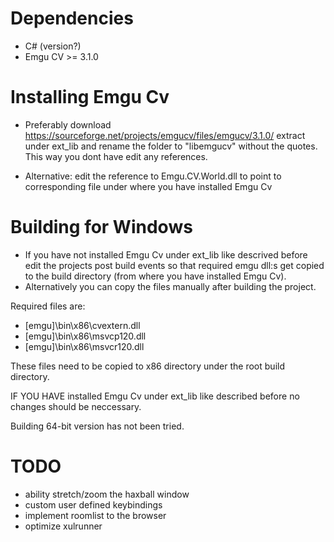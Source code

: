 Dependencies
============

* C# (version?)
* Emgu CV >= 3.1.0

Installing Emgu Cv
==================


* Preferably download https://sourceforge.net/projects/emgucv/files/emgucv/3.1.0/
extract under ext_lib and rename the folder to "libemgucv" without the quotes.
This way you dont have edit any references.

* Alternative: edit the reference to Emgu.CV.World.dll to point to corresponding file under
where you have installed Emgu Cv

Building for Windows
====================

* If you have not installed Emgu Cv under ext_lib like descrived before
edit the projects post build events so that required emgu dll:s get copied to
the build directory (from where you have installed Emgu Cv).
* Alternatively you can copy the files manually after building the project.

Required files are:

* [emgu]\bin\x86\cvextern.dll
* [emgu]\bin\x86\msvcp120.dll
* [emgu]\bin\x86\msvcr120.dll

These files need to be copied to x86 directory under the root build directory.

IF YOU HAVE installed Emgu Cv under ext_lib like described before no changes should be neccessary.

Building 64-bit version has not been tried.

TODO
====

* ability stretch/zoom the haxball window
* custom user defined keybindings
* implement roomlist to the browser
* optimize xulrunner